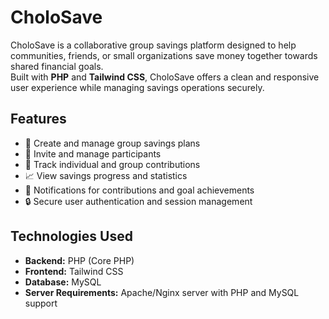 # CholoSave

CholoSave is a collaborative group savings platform designed to help communities, friends, or small organizations save money together towards shared financial goals.  
Built with **PHP** and **Tailwind CSS**, CholoSave offers a clean and responsive user experience while managing savings operations securely.

## Features

- 🏦 Create and manage group savings plans
- 👥 Invite and manage participants
- 💸 Track individual and group contributions
- 📈 View savings progress and statistics
- 🔔 Notifications for contributions and goal achievements
- 🔒 Secure user authentication and session management

## Technologies Used

- **Backend:** PHP (Core PHP)
- **Frontend:** Tailwind CSS
- **Database:** MySQL
- **Server Requirements:** Apache/Nginx server with PHP and MySQL support

